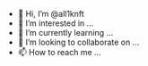 - 👋 Hi, I’m @all1knft
- 👀 I’m interested in ...
- 🌱 I’m currently learning ...
- 💞️ I’m looking to collaborate on ...
- 📫 How to reach me ...

<!---
all1knft/all1knft is a ✨ special ✨ repository because its `README.md` (this file) appears on your GitHub profile.
You can click the Preview link to take a look at your changes.
--->
